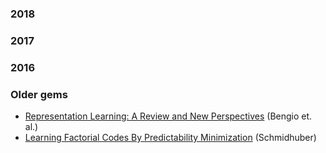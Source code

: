 ### 2018 

### 2017

### 2016

### Older gems

* [Representation Learning: A Review and New Perspectives](https://arxiv.org/abs/1206.5538?context=cs) (Bengio et. al.)
* [Learning Factorial Codes By Predictability Minimization](https://www.mitpressjournals.org/doi/pdf/10.1162/neco.1992.4.6.863) (Schmidhuber)
